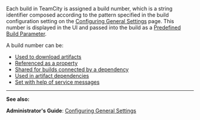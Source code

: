[//]: # (title: Build Number)
[//]: # (auxiliary-id: Build Number)

Each build in TeamCity is assigned a build number, which is a string identifier composed according to the pattern specified in the build configuration setting on the [Configuring General Settings](configuring-general-settings.md) page. 
This number is displayed in the UI and passed into the build as a [Predefined Build Parameter](predefined-build-parameters.md). 



A build number can be:


	
* [Used to download artifacts](patterns-for-accessing-build-artifacts.md#Obtaining+Artifacts) 	
* [Referenced as a property](predefined-build-parameters.md)
* [Shared for builds connected by a dependency](how-to.md#Share+the+Build+number+for+Builds+in+a+Chain+Build)	
* [Used in artifact dependencies](artifact-dependencies.md)	
* [Set with help of service messages](build-script-interaction-with-teamcity.md#Reporting+Build+Number)





 __  __

__See also:__



__Administrator's Guide__: [Configuring General Settings](configuring-general-settings.md)
